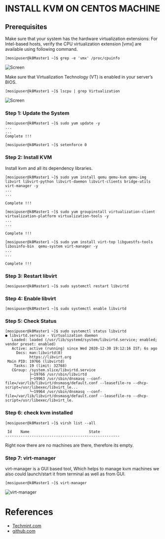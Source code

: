 # INSTALL KVM ON CENTOS MACHINE

## Prerequisites

Make sure that your system has the hardware virtualization extensions: For Intel-based hosts, verify the CPU virtualization extension [vmx] are available using following command.

```
[mosipuser@k8Master1 ~]$ grep -e 'vmx' /proc/cpuinfo
```
![Screen](../../images/check_cpu_virtualization.png)

Make sure that Virtualization Technology (VT) is enabled in your server’s BIOS. 

```
[mosipuser@k8Master1 ~]$ lscpu | grep Virtualization
```

![Screen](../../images/check_virtualization_enable.png)

### Step 1: Update the System

```
[mosipuser@k8Master1 ~]$ sudo yum update -y
...
...
Complete !!!
```

```
[mosipuser@k8Master1 ~]$ setenforce 0
```

### Step 2: Install KVM 

Install kvm and all its dependency libraries.

```
[mosipuser@k8Master1 ~]$ sudo yum install qemu qemu-kvm qemu-img libvirt libvirt-python libvirt-daemon libvirt-clients bridge-utils virt-manager -y
...
...

Complete !!!
```

```
[mosipuser@k8Master1 ~]$ sudo yum groupinstall virtualization-client virtualization-platform virtualization-tools -y
...
...

Complete !!!
```

```
[mosipuser@k8Master1 ~]$ sudo yum install virt-top libguestfs-tools libosinfo-bin  qemu-system virt-manager -y
...
...

Complete !!!
```

### Step 3: Restart libvirt

```
[mosipuser@k8Master1 ~]$ sudo systemctl restart libvirtd
```

### Step 4: Enable libvirt

```
[mosipuser@k8Master1 ~]$ sudo systemctl enable libvirtd
```

### Step 5: Check Status

```
[mosipuser@k8Master1 ~]$ sudo systemctl status libvirtd
● libvirtd.service - Virtualization daemon
   Loaded: loaded (/usr/lib/systemd/system/libvirtd.service; enabled; vendor preset: enabled)
   Active: active (running) since Wed 2020-12-30 19:12:16 IST; 6s ago
     Docs: man:libvirtd(8)
           https://libvirt.org
 Main PID: 19766 (libvirtd)
    Tasks: 19 (limit: 32768)
   CGroup: /system.slice/libvirtd.service
           ├─19766 /usr/sbin/libvirtd
           ├─19963 /usr/sbin/dnsmasq --conf-file=/var/lib/libvirt/dnsmasq/default.conf --leasefile-ro --dhcp-script=/usr/libexec/libvirt_le...
           └─19964 /usr/sbin/dnsmasq --conf-file=/var/lib/libvirt/dnsmasq/default.conf --leasefile-ro --dhcp-script=/usr/libexec/libvirt_le.
```
### Step 6: check kvm installed

```
[mosipuser@k8Master1 ~]$ virsh list --all

 Id    Name                           State
----------------------------------------------------

```
Right now there are no machines are there, therefore its empty.

### Step 7: virt-manager

virt-manager is a GUI based tool, Which helps to manage kvm machines 
we also could launch/start it from terminal as well as from GUI.

```
[mosipuser@k8Master1 ~]$ virt-manager
```
                 
 ![virt-manager](../../images/virt-manager.png)
 
 
# References

* [Techmint.com](https://www.tecmint.com/install-and-configure-kvm-in-linux/)
* [github.com](https://github.com/adrowit/ekyc/blob/master/doc/infra/kvm.md)